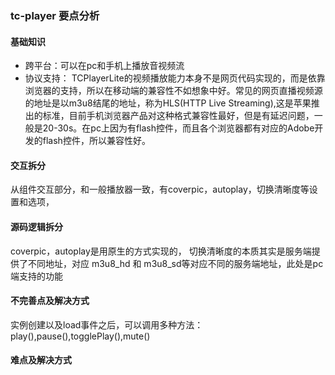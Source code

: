 ### tc-player 要点分析

#### 基础知识
* 跨平台：可以在pc和手机上播放音视频流
* 协议支持： TCPlayerLite的视频播放能力本身不是网页代码实现的，而是依靠浏览器的支持，所以在移动端的兼容性不如想象中好。常见的网页直播视频源的地址是以m3u8结尾的地址，称为HLS(HTTP Live Streaming),这是苹果推出的标准，目前手机浏览器产品对这种格式兼容性最好，但是有延迟问题，一般是20-30s。在pc上因为有flash控件，而且各个浏览器都有对应的Adobe开发的flash控件，所以兼容性好。

#### 交互拆分
从组件交互部分，和一般播放器一致，有coverpic，autoplay，切换清晰度等设置和选项，

#### 源码逻辑拆分
coverpic，autoplay是用原生的方式实现的，
切换清晰度的本质其实是服务端提供了不同地址，对应 m3u8_hd 和 m3u8_sd等对应不同的服务端地址，此处是pc端支持的功能

#### 不完善点及解决方式

实例创建以及load事件之后，可以调用多种方法：play(),pause(),togglePlay(),mute()

#### 难点及解决方式

